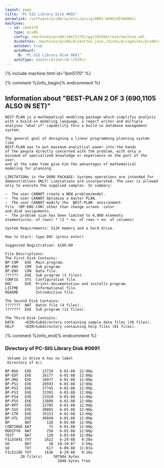 ```yaml
---
layout: page
title: "PC-SIG Library Disk #691"
permalink: /software/pcx86/sw/misc/pcsig/0001-0999/DISK0691/
machines:
  - id: ibm5170
    type: pcx86
    config: /machines/pcx86/ibm/5170/cga/1024kb/rev3/machine.xml
    diskettes: /machines/pcx86/diskettes.json,/disks/pcsigdisks/pcx86/diskettes.json
    autoGen: true
    autoMount:
      B: "PC-SIG Library Disk 0691"
    autoType: $date\r$time\rB:\rDIR\r
---
```


{% include machine.html id="ibm5170" %}

{% comment %}info_begin{% endcomment %}

## Information about "BEST-PLAN 2 OF 3 (690,1105 ALSO IN SET)"

    BEST-PLAN is a mathematical modeling package which simplifys analysis
    with a build-in modeling language, a report writer and multiple
    analyses "what-if" capability thru a build-in database management
    system.
    
    The general goal of designing a linear programming planning system like
    BEST-PLAN was to put maximum analytical power into the hands
    of the people directly concerned with the problem, with only a
    minimum of specialized knowledge or experience on the part of the user,
    and at the same time give him the advantages of mathematical
    modeling for planning.
    
    LIMITATIONs in the DEMO PACKAGE: Systems operations are intended for
    demonstrations ONLY! Limitations are incorporated. The user is allowed
    only to execute the supplied samples. In summary:
    
    ~  The user CANNOT create a NEW problem/model.
    ~  The user CANNOT Optimize a master PLAN.
    ~  The user CANNOT modify the  BEST-PLAN  environment
    file  (BP-ENV.CON) other than change screen  color
    and disk assignments.
    ~  The problem size has been limited to 6,000 elements
    elements=(no. of rows) * (2 * no. of rows + no. of columns)
    
    System Requirements: 512K memory and a hard drive.
    
    How to Start: type DOC (press enter)
    
    Suggested Registration: $199.00
    
    File Descriptions:
    The First Disk Contains:
    BP-COM   EXE  Main program.
    BP-ENV   COM  Sub program.
    BP-ENV   CON  Data file.
    ??????   EXE  Sub program (3 files).
    CONFIG   SYS  Configuration file.
    DOC      EXE  Prints documentation and installs program.
    LISTME        Informational file.
    README        Introduction file.
    
    The Second Disk Contains:
    ???????  BAT  Batch file (4 files).
    ???????  EXE  Sub program (12 files).
    
    The Third Disk Contains:
    DATA     <DIR>Subdirectory containing sample data files (36 files).
    HELP     <DIR>Subdirectory containing help files (81 files).
{% comment %}info_end{% endcomment %}


### Directory of PC-SIG Library Disk #0691

     Volume in drive A has no label
     Directory of A:\

    BP-BUG   EXE     13729   6-01-88  12:00p
    BP-EDT   EXE     26177   6-01-88  12:00p
    BP-ORG   EXE     18977   6-01-88  12:00p
    BP-PS1   EXE     20593   6-01-88  12:00p
    BP-PS2   EXE     27745   6-01-88  12:00p
    BP-PS3   EXE     33393   6-01-88  12:00p
    BP-PS4   EXE     23329   6-01-88  12:00p
    BP-PSX   EXE     13889   6-01-88  12:00p
    BP-RPT   EXE     22785   6-01-88  12:00p
    BP-SSV   EXE     30865   6-01-88  12:00p
    BP-STR   EXE     35153   6-01-88  12:00p
    BP-UTL   EXE     36849   6-01-88  12:00p
    BP       BAT       128   6-01-88  12:00p
    CONTINUE BAT        75   6-01-88  12:00p
    MODIFY0  BAT       256   6-01-88  12:00p
    TEST     BAT       128   6-01-88  12:00p
    FILES691 TXT      1622   6-29-88   9:20a
    GO       BAT        38  10-19-87   3:56p
    GO       TXT       617   6-09-88  11:03a
    FILE1105 TXT      1636   6-29-88   9:16a
           20 file(s)     307984 bytes
                            2048 bytes free
